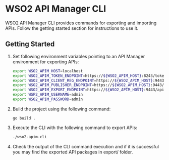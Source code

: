 # WSO2 API Manager CLI

WSO2 API Manager CLI provides commands for exporting and importing APIs. Follow the getting started section for instructions to use it.

## Getting Started

1. Set following environment variables pointing to an API Manager environment for exporting APIs:

   ```bash
   export WSO2_APIM_HOST=localhost
   export WSO2_APIM_TOKEN_ENDPOINT=https://${WSO2_APIM_HOST}:8243/token
   export WSO2_APIM_CLIENT_REG_ENDPOINT=https://${WSO2_APIM_HOST}:9443/client-registration/v0.11/register
   export WSO2_APIM_PUBLISHER_ENDPOINT=https://${WSO2_APIM_HOST}:9443/api/am/publisher
   export WSO2_APIM_EXPORT_ENDPOINT=https://${WSO2_APIM_HOST}:9443/api-import-export-2.1.0-v2/export-api
   export WSP2_APIM_USERNAME=admin
   export WSO2_APIM_PASSWORD=admin
   ```
2. Build the project using the following command:

   ```
   go build .
   ```

3. Execute the CLI with the following command to export APIs:

   ```bash
   ./wso2-apim-cli
   ```

4. Check the output of the CLI command execution and if it is successful you may find the exported API packages in export/ folder.